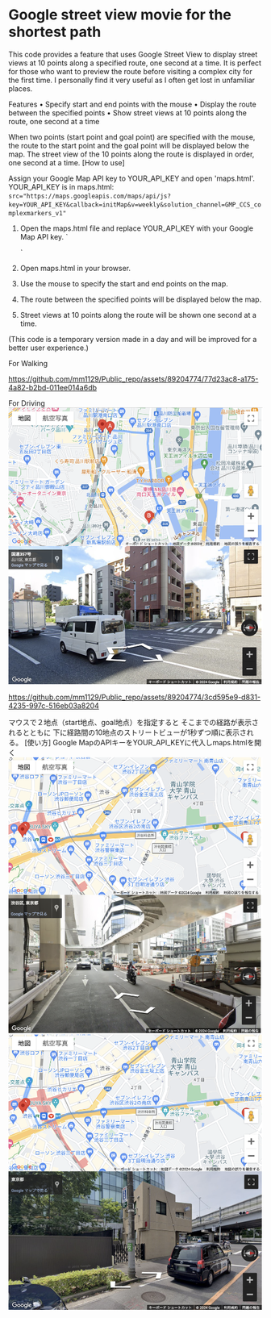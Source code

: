 # Google street view movie for the shortest path 
This code provides a feature that uses Google Street View to display street views at 10 points along a specified route, one second at a time. It is perfect for those who want to preview the route before visiting a complex city for the first time. I personally find it very useful as I often get lost in unfamiliar places.

Features
	•	Specify start and end points with the mouse
	•	Display the route between the specified points
	•	Show street views at 10 points along the route, one second at a time


When two points (start point and goal point) are specified with the mouse,
the route to the start point and the goal point will be displayed below the map.
The street view of the 10 points along the route is displayed in order, one second at a time.
[How to use]
	

Assign your Google Map API key to YOUR_API_KEY and open 'maps.html'.
YOUR_API_KEY is in maps.html:
`src="https://maps.googleapis.com/maps/api/js?key=YOUR_API_KEY&callback=initMap&v=weekly&solution_channel=GMP_CCS_complexmarkers_v1"`

1. Open the maps.html file and replace YOUR_API_KEY with your Google Map API key.
    `
    <script src="https://maps.googleapis.com/maps/api/js?key=YOUR_API_KEY&callback=initMap&v=weekly&solution_channel=GMP_CCS_complexmarkers_v1"></script>`


2. Open maps.html in your browser.
3.	Use the mouse to specify the start and end points on the map.
4.	The route between the specified points will be displayed below the map.
5.	Street views at 10 points along the route will be shown one second at a time.


(This code is a temporary version made in a day and will be improved for a better user experience.)


For Walking

https://github.com/mm1129/Public_repo/assets/89204774/77d23ac8-a175-4a82-b2bd-011ee014a6db




For Driving
![picture 0](../images/2843f16e017ae31c892780558c791bc914ca656522acf07c91dbe918139c1d8c.png)  



https://github.com/mm1129/Public_repo/assets/89204774/3cd595e9-d831-4235-997c-516eb03a8204


マウスで２地点（start地点、goal地点）を指定すると
そこまでの経路が表示されるとともに
下に経路間の10地点のストリートビューが1秒ずつ順に表示される。
[使い方]
Google MapのAPIキーをYOUR_API_KEYに代入しmaps.htmlを開く
![picture 1](../images/7e860f85485203636999df142ac3cba2ca7fa8cd821892325f3f2b01a03cb02a.png)  
![picture 2](../images/9aec8247730f9d4749f1cefe60258e8c7c9fae1133f087d54f130f3e53e41e31.png)  
